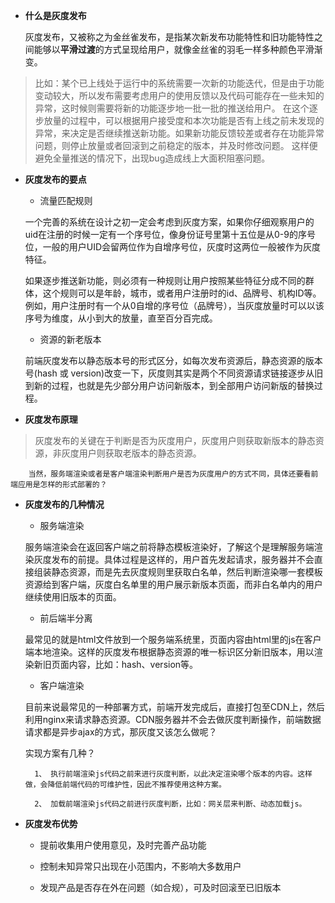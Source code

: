 * **什么是灰度发布**

	灰度发布，又被称之为金丝雀发布，是指某次新发布功能特性和旧功能特性之间能够以**平滑过渡**的方式呈现给用户，就像金丝雀的羽毛一样多种颜色平滑渐变。

> 比如：某个已上线处于运行中的系统需要一次新的功能迭代，但是由于功能变动较大，所以发布需要考虑用户的使用反馈以及代码可能存在一些未知的异常，这时候则需要将新的功能逐步地一批一批的推送给用户。
    在这个逐步放量的过程中，可以根据用户接受度和本次功能是否有上线之前未发现的异常，来决定是否继续推送新功能。如果新功能反馈较差或者存在功能异常问题，则停止放量或者回滚到之前稳定的版本，并及时修改问题。
    这样便避免全量推送的情况下，出现bug造成线上大面积阻塞问题。

* **灰度发布的要点**

    - 流量匹配规则
    
    一个完善的系统在设计之初一定会考虑到灰度方案，如果你仔细观察用户的uid在注册的时候一定有一个序号位，像身份证号里第十五位是从0-9的序号位，一般的用户UID会留两位作为自增序号位，灰度时这两位一般被作为灰度特征。
    
    如果逐步推送新功能，则必须有一种规则让用户按照某些特征分成不同的群体，这个规则可以是年龄，城市，或者用户注册时的id、品牌号、机构ID等。例如，用户注册时有一个从0自增的序号位（品牌号），当灰度放量时可以以该序号为维度，从小到大的放量，直至百分百完成。  
    
    - 资源的新老版本
    
    前端灰度发布以静态版本号的形式区分，如每次发布资源后，静态资源的版本号(hash 或 version)改变一下，灰度则其实是两个不同资源请求链接逐步从旧到新的过程，也就是先少部分用户访问新版本，到全部用户访问新版的替换过程。
    
* **灰度发布原理**

> 灰度发布的关键在于判断是否为灰度用户，灰度用户则获取新版本的静态资源，非灰度用户则获取老版本的静态资源。

    	当然，服务端渲染或者是客户端渲染判断用户是否为灰度用户的方式不同，具体还要看前端应用是怎样的形式部署的？

* **灰度发布的几种情况**

	- 服务端渲染

	服务端渲染会在返回客户端之前将静态模板渲染好，了解这个是理解服务端渲染灰度发布的前提。具体过程是这样的，用户首先发起请求，服务器并不会直接组装静态资源，而是先去灰度规则里获取白名单，然后判断渲染哪一套模板资源给到客户端，灰度白名单里的用户展示新版本页面，而非白名单内的用户继续使用旧版本的页面。

	- 前后端半分离

	最常见的就是html文件放到一个服务端系统里，页面内容由html里的js在客户端本地渲染。这样的灰度发布根据静态资源的唯一标识区分新旧版本，用以渲染新旧页面内容，比如：hash、version等。


	- 客户端渲染


	目前来说最常见的一种部署方式，前端开发完成后，直接打包至CDN上，然后利用nginx来请求静态资源。CDN服务器并不会去做灰度判断操作，前端数据请求都是异步ajax的方式，那灰度又该怎么做呢？


	实现方案有几种？

		1、 执行前端渲染js代码之前来进行灰度判断，以此决定渲染哪个版本的内容。这样做，会降低前端代码的可维护性，因此不推荐使用这种方案。

		2、 加载前端渲染js代码之前进行灰度判断，比如：网关层来判断、动态加载js。


* **灰度发布优势**


	- 提前收集用户使用意见，及时完善产品功能

	- 控制未知异常只出现在小范围内，不影响大多数用户

	- 发现产品是否存在外在问题（如合规），可及时回滚至已旧版本




